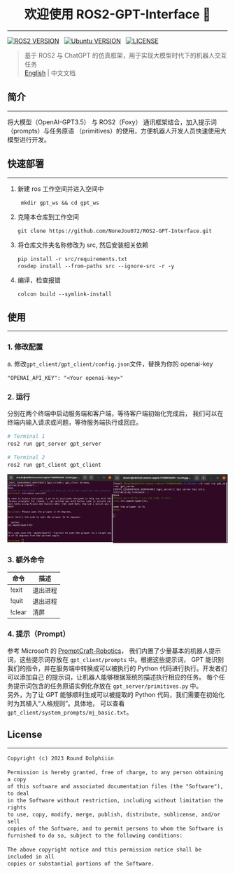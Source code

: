 <h1 align="center">欢迎使用 ROS2-GPT-Interface 👋</h1>  

--- 

[![ROS2 VERSION](https://img.shields.io/badge/ROS-ROS%202%20Foxy-brightgreen)](http://docs.ros.org/en/foxy/index.html)
&nbsp;
[![Ubuntu VERSION](https://img.shields.io/badge/Ubuntu-20.04-yellow)](https://ubuntu.com/)
&nbsp;
[![LICENSE](https://img.shields.io/badge/License-MIT-informational)](https://nonejou072.github.io/)
&nbsp;

> 基于 ROS2 与 ChatGPT 的仿真框架，用于实现大模型时代下的机器人交互任务  
> [English](README.md) | 中文文档

## 简介

---

将大模型（OpenAI-GPT3.5） 与 ROS2（Foxy） 通讯框架结合，加入提示词（prompts）与任务原语
（primitives）的使用，方便机器人开发人员快速使用大模型进行开发。


## 快速部署

--- 

1. 新建 ros 工作空间并进入空间中
   ```commandline
    mkdir gpt_ws && cd gpt_ws
    ```
2. 克隆本仓库到工作空间
    ```
    git clone https://github.com/NoneJou072/ROS2-GPT-Interface.git
   ```
3. 将仓库文件夹名称修改为 src, 然后安装相关依赖
    ```
    pip install -r src/requirements.txt
   rosdep install --from-paths src --ignore-src -r -y
   ```
4. 编译，检查报错
    ```
   colcon build --symlink-install
   ```
   
## 使用

---
### 1. 修改配置
a. 修改`gpt_client/gpt_client/config.json`文件，替换为你的 openai-key
   ```
   "OPENAI_API_KEY": "<Your openai-key>"
   ```

### 2. 运行
分别在两个终端中启动服务端和客户端，等待客户端初始化完成后，
我们可以在终端内输入请求或问题，等待服务端执行或回应。
```bash
# Terminal 1
ros2 run gpt_server gpt_server
```
```bash
# Terminal 2
ros2 run gpt_client gpt_client
```

<div style="display: flex;">
  <div style="flex: 50%;">
    <img src="docs/assets/client_test.png" alt="Image 1">
  </div>
  <div style="flex: 54%;">
    <img src="docs/assets/server_test.png" alt="Image 2">
  </div>
</div>

### 3. 额外命令

| 命令     | 描述   |
|--------|------|
| !exit  | 退出进程 |
| !quit  | 退出进程 |
| !clear | 清屏   |

### 4. 提示（Prompt）
参考 Microsoft 的 [PromptCraft-Robotics](https://github.com/microsoft/PromptCraft-Robotics)，
我们内置了少量基本的机器人提示词，这些提示词存放在 `gpt_client/prompts` 中。根据这些提示词，
GPT 能识别我们的指令，并在服务端中转换成可以被执行的 Python 代码进行执行。开发者们可以添加自己
的提示词，让机器人能够根据笼统的描述执行相应的任务。 每个任务提示词包含的任务原语实例化存放在 
`gpt_server/primitives.py` 中。  
另外，为了让 GPT 能够顺利生成可以被提取的 Python 代码，我们需要在初始化时为其植入“人格规则”。具体地，
可以查看 `gpt_client/system_prompts/mj_basic.txt`。

## License

---

```
Copyright (c) 2023 Round Dolphiiin

Permission is hereby granted, free of charge, to any person obtaining a copy
of this software and associated documentation files (the "Software"), to deal
in the Software without restriction, including without limitation the rights
to use, copy, modify, merge, publish, distribute, sublicense, and/or sell
copies of the Software, and to permit persons to whom the Software is
furnished to do so, subject to the following conditions:

The above copyright notice and this permission notice shall be included in all
copies or substantial portions of the Software.
```
